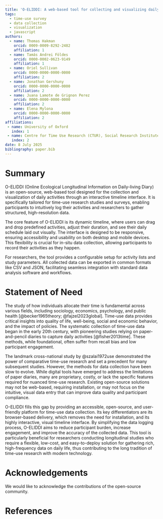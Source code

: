 ```yaml
---
title: 'O-ELIDDI: A web-based tool for collecting and visualizing daily activities'
tags:
  - time-use survey
  - data collection
  - visualization
  - javascript
authors:
  - name: Thomas Hakman
    orcid: 0009-0009-8292-2482
    affiliation: 1
  - name: Tamás Andrei Földes
    orcid: 0000-0002-0623-9149
    affiliation: 1
  - name: Oriel Sullivan
    orcid: 0000-0000-0000-0000
    affiliation: 2
  - name: Jonathan Gershuny
    orcid: 0000-0000-0000-0000
    affiliation: 2
  - name: Juana Lamote de Grignon Perez
    orcid: 0000-0000-0000-0000
    affiliation: 2
  - name: Elena Mylona
    orcid: 0000-0000-0000-0000
    affiliation: 2
affiliations:
 - name: University of Oxford
   index: 1
 - name: Centre for Time Use Research (CTUR), Social Research Institute, University College London
   index: 2
date: 8 July 2025
bibliography: paper.bib
---
```


# Summary

O-ELIDDI (Online Ecological Longitudinal Information on Daily-living Diary) is an open-source, web-based tool designed for the collection and visualization of daily activities through an interactive timeline interface. It is specifically tailored for time-use research studies and surveys, enabling participants to intuitively log their activities and researchers to gather structured, high-resolution data.

The core feature of O-ELIDDI is its dynamic timeline, where users can drag and drop predefined activities, adjust their duration, and see their daily schedule laid out visually. The interface is designed to be responsive, ensuring accessibility and usability on both desktop and mobile devices. This flexibility is crucial for in-situ data collection, allowing participants to record their activities as they happen.

For researchers, the tool provides a configurable setup for activity lists and study parameters. All collected data can be exported in common formats like CSV and JSON, facilitating seamless integration with standard data analysis software and workflows.

# Statement of Need

The study of how individuals allocate their time is fundamental across various fields, including sociology, economics, psychology, and public health [@becker1965theory; @fajzel2023global]. Time-use data provides critical insights into quality of life, well-being, social and economic behavior, and the impact of policies. The systematic collection of time-use data began in the early 20th century, with pioneering studies relying on paper-and-pencil diaries to capture daily activities [@fisher2013time]. These methods, while foundational, often suffer from recall bias and low participant engagement.

The landmark cross-national study by @szalai1972use demonstrated the power of comparative time-use research and set a precedent for many subsequent studies. However, the methods for data collection have been slow to evolve. While digital tools have emerged to address the limitations of paper diaries, many are proprietary, costly, or lack the specific features required for nuanced time-use research. Existing open-source solutions may not be web-based, requiring installation, or may not focus on the intuitive, visual data entry that can improve data quality and participant compliance.

O-ELIDDI fills this gap by providing an accessible, open-source, and user-friendly platform for time-use data collection. Its key differentiators are its browser-based delivery, which removes the need for installation, and its highly interactive, visual timeline interface. By simplifying the data logging process, O-ELIDDI aims to reduce participant burden, increase engagement, and improve the accuracy of the collected data. This tool is particularly beneficial for researchers conducting longitudinal studies who require a flexible, low-cost, and easy-to-deploy solution for gathering rich, high-frequency data on daily life, thus contributing to the long tradition of time-use research with modern technology.

# Acknowledgements

We would like to acknowledge the contributions of the open-source community.

# References 